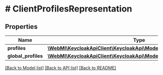 # # ClientProfilesRepresentation

## Properties

Name | Type | Description | Notes
------------ | ------------- | ------------- | -------------
**profiles** | [**\WebMI\KeycloakApiClient\KeycloakApi\Model\ClientProfileRepresentation[]**](ClientProfileRepresentation.md) |  | [optional]
**global_profiles** | [**\WebMI\KeycloakApiClient\KeycloakApi\Model\ClientProfileRepresentation[]**](ClientProfileRepresentation.md) |  | [optional]

[[Back to Model list]](../../README.md#models) [[Back to API list]](../../README.md#endpoints) [[Back to README]](../../README.md)

